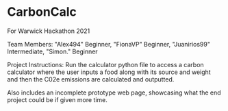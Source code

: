 # CarbonCalc
For Warwick Hackathon 2021

Team Members: "Alex494" Beginner, "FionaVP" Beginner, "Juanirios99" Intermediate, "Simon." Beginner

Project Instructions:
Run the calculator python file to access a carbon calculator where the user inputs a food along with its source
and weight and then the C02e emissions are calculated and outputted.

Also includes an incomplete prototype web page, showcasing what the end project could be if given more time.
